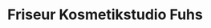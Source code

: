 ---
title: "Friseur Kosmetikstudio Fuhs"
url: /bornheim/friseur-kosmetikstudio-fuhs/
shop: Friseur
---